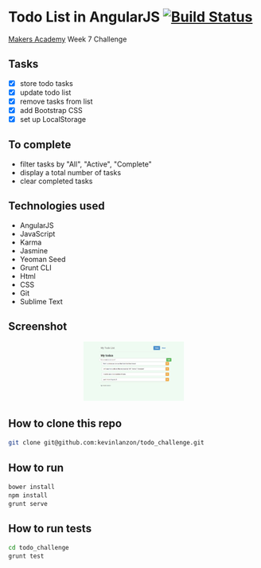 Todo List in AngularJS   [![Build Status](https://travis-ci.org/kevinlanzon/todo_challenge.svg?branch=master)](https://travis-ci.org/kevinlanzon/todo_challenge)
==========
[Makers Academy](http://www.makersacademy.com) Week 7 Challenge

Tasks
----
-  [x] store todo tasks
-  [x] update todo list
-  [x] remove tasks from list
-  [x] add Bootstrap CSS
-  [x] set up LocalStorage

To complete
----
- filter tasks by "All", "Active", "Complete"
- display a total number of tasks
- clear completed tasks

Technologies used
----
- AngularJS
- JavaScript
- Karma
- Jasmine
- Yeoman Seed
- Grunt CLI
- Html
- CSS
- Git
- Sublime Text


Screenshot
---
<div align="center">
        <img width="40%" src="/app/images/Screen Shot 2015-03-22 at 22.31.43 (2).png">
</div>


How to clone this repo
----
```sh
git clone git@github.com:kevinlanzon/todo_challenge.git
```

How to run
----
```sh
bower install
npm install
grunt serve

```

How to run tests
----
```sh
cd todo_challenge
grunt test
```
